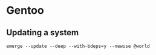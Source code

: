 Gentoo
======

Updating a system
-----------------

    emerge --update --deep --with-bdeps=y --newuse @world


